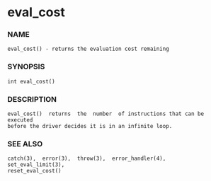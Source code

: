 # eval_cost

### NAME

    eval_cost() - returns the evaluation cost remaining

### SYNOPSIS

    int eval_cost()

### DESCRIPTION

    eval_cost()  returns  the  number  of instructions that can be executed
    before the driver decides it is in an infinite loop.

### SEE ALSO

    catch(3),  error(3),  throw(3),  error_handler(4),   set_eval_limit(3),
    reset_eval_cost()

